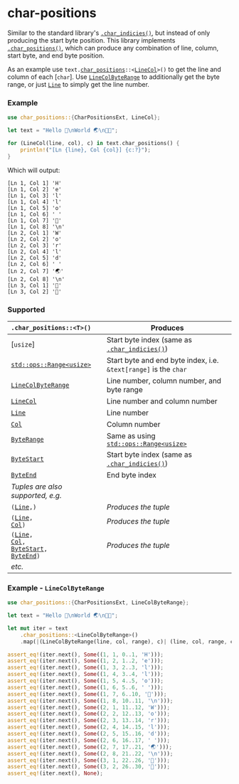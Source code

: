 # char-positions

<!-- cargo-rdme start -->

Similar to the standard library's [`.char_indicies()`], but instead of only
producing the start byte position. This library implements [`.char_positions()`],
which can produce any combination of line, column, start byte, and end byte position.

As an example use
<code>text.[char_positions]::&lt;[LineCol]&gt;()</code>
to get the line and column of each [`char`].
Use [`LineColByteRange`] to additionally get the byte range,
or just [`Line`] to simply get the line number.

### Example

```rust
use char_positions::{CharPositionsExt, LineCol};

let text = "Hello 👋\nWorld 🌏\n🦀🦀";

for (LineCol(line, col), c) in text.char_positions() {
    println!("[Ln {line}, Col {col}] {c:?}");
}
```

Which will output:

```text
[Ln 1, Col 1] 'H'
[Ln 1, Col 2] 'e'
[Ln 1, Col 3] 'l'
[Ln 1, Col 4] 'l'
[Ln 1, Col 5] 'o'
[Ln 1, Col 6] ' '
[Ln 1, Col 7] '👋'
[Ln 1, Col 8] '\n'
[Ln 2, Col 1] 'W'
[Ln 2, Col 2] 'o'
[Ln 2, Col 3] 'r'
[Ln 2, Col 4] 'l'
[Ln 2, Col 5] 'd'
[Ln 2, Col 6] ' '
[Ln 2, Col 7] '🌏'
[Ln 2, Col 8] '\n'
[Ln 3, Col 1] '🦀'
[Ln 3, Col 2] '🦀'
```

### Supported

| `.char_positions::<T>()` | Produces |
|:---|---|
| [`usize`] | Start byte index (same as [`.char_indicies()`]) |
| [`std::ops::Range<usize>`] | Start byte and end byte index, i.e. `&text[range]` is the `char` |
| [`LineColByteRange`] | Line number, column number, and byte range |
| [`LineCol`] | Line number and column number |
| [`Line`] | Line number |
| [`Col`] | Column number |
| [`ByteRange`] | Same as using [`std::ops::Range<usize>`] |
| [`ByteStart`] | Start byte index (same as [`.char_indicies()`]) |
| [`ByteEnd`] | End byte index |
| _Tuples are also supported, e.g._ | |
| <code>([Line],)</code> | _Produces the tuple_ |
| <code>([Line], [Col])</code> | _Produces the tuple_ |
| <code>([Line], [Col], [ByteStart], [ByteEnd])</code> | _Produces the tuple_ |
| _etc._ | |

### Example - `LineColByteRange`

```rust
use char_positions::{CharPositionsExt, LineColByteRange};

let text = "Hello 👋\nWorld 🌏\n🦀🦀";

let mut iter = text
    .char_positions::<LineColByteRange>()
    .map(|(LineColByteRange(line, col, range), c)| (line, col, range, c));

assert_eq!(iter.next(), Some((1, 1, 0..1, 'H')));
assert_eq!(iter.next(), Some((1, 2, 1..2, 'e')));
assert_eq!(iter.next(), Some((1, 3, 2..3, 'l')));
assert_eq!(iter.next(), Some((1, 4, 3..4, 'l')));
assert_eq!(iter.next(), Some((1, 5, 4..5, 'o')));
assert_eq!(iter.next(), Some((1, 6, 5..6, ' ')));
assert_eq!(iter.next(), Some((1, 7, 6..10, '👋')));
assert_eq!(iter.next(), Some((1, 8, 10..11, '\n')));
assert_eq!(iter.next(), Some((2, 1, 11..12, 'W')));
assert_eq!(iter.next(), Some((2, 2, 12..13, 'o')));
assert_eq!(iter.next(), Some((2, 3, 13..14, 'r')));
assert_eq!(iter.next(), Some((2, 4, 14..15, 'l')));
assert_eq!(iter.next(), Some((2, 5, 15..16, 'd')));
assert_eq!(iter.next(), Some((2, 6, 16..17, ' ')));
assert_eq!(iter.next(), Some((2, 7, 17..21, '🌏')));
assert_eq!(iter.next(), Some((2, 8, 21..22, '\n')));
assert_eq!(iter.next(), Some((3, 1, 22..26, '🦀')));
assert_eq!(iter.next(), Some((3, 2, 26..30, '🦀')));
assert_eq!(iter.next(), None);
```


[`.char_positions()`]: https://docs.rs/char-positions/*/char_positions/trait.CharPositionsExt.html#tymethod.char_positions
[char_positions]: https://docs.rs/char-positions/*/char_positions/trait.CharPositionsExt.html#tymethod.char_positions

[`LineColByteRange`]: https://docs.rs/char-positions/*/char_positions/struct.LineColByteRange.html
[`LineCol`]: https://docs.rs/char-positions/*/char_positions/struct.LineCol.html
[`Line`]: https://docs.rs/char-positions/*/char_positions/struct.Line.html
[`Col`]: https://docs.rs/char-positions/*/char_positions/struct.Line.html
[`ByteRange`]: https://docs.rs/char-positions/*/char_positions/struct.ByteRange.html
[`ByteStart`]: https://docs.rs/char-positions/*/char_positions/struct.ByteStart.html
[`ByteEnd`]: https://docs.rs/char-positions/*/char_positions/struct.ByteEnd.html

[LineColByteRange]: https://docs.rs/char-positions/*/char_positions/struct.LineColByteRange.html
[LineCol]: https://docs.rs/char-positions/*/char_positions/struct.LineCol.html
[Line]: https://docs.rs/char-positions/*/char_positions/struct.Line.html
[Col]: https://docs.rs/char-positions/*/char_positions/struct.Col.html
[ByteStart]: https://docs.rs/char-positions/*/char_positions/struct.ByteStart.html
[ByteEnd]: https://docs.rs/char-positions/*/char_positions/struct.ByteEnd.html

[`.char_indicies()`]: https://doc.rust-lang.org/std/primitive.str.html#method.char_indices

[`std::ops::Range<usize>`]: https://doc.rust-lang.org/std/ops/struct.Range.html

<!-- cargo-rdme end -->
